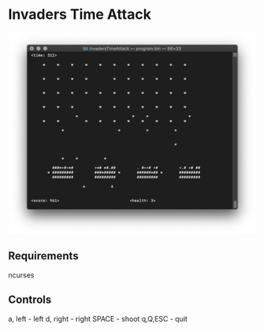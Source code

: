 # Invaders Time Attack

![](/img/screenshot.png)

## Requirements
ncurses

## Controls
a, left - left
d, right - right
SPACE - shoot
q,Q,ESC - quit
